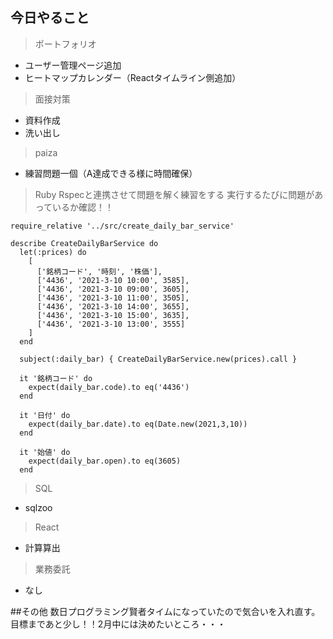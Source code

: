 ## 今日やること

> ポートフォリオ
- ユーザー管理ページ追加
- ヒートマップカレンダー（Reactタイムライン側追加）



> 面接対策
- 資料作成
- 洗い出し


> paiza
- 練習問題一個（A達成できる様に時間確保）

> Ruby
Rspecと連携させて問題を解く練習をする
実行するたびに問題があっているか確認！！
```
require_relative '../src/create_daily_bar_service'

describe CreateDailyBarService do
  let(:prices) do 
    [
      ['銘柄コード', '時刻', '株価'],
      ['4436', '2021-3-10 10:00', 3585],
      ['4436', '2021-3-10 09:00', 3605],
      ['4436', '2021-3-10 11:00', 3505],
      ['4436', '2021-3-10 14:00', 3655],
      ['4436', '2021-3-10 15:00', 3635],
      ['4436', '2021-3-10 13:00', 3555]
    ]
  end

  subject(:daily_bar) { CreateDailyBarService.new(prices).call }

  it '銘柄コード' do
    expect(daily_bar.code).to eq('4436')
  end

  it '日付' do
    expect(daily_bar.date).to eq(Date.new(2021,3,10))
  end

  it '始値' do
    expect(daily_bar.open).to eq(3605)
  end
```

> SQL
- sqlzoo

> React
- 計算算出


> 業務委託
- なし


##その他
数日プログラミング賢者タイムになっていたので気合いを入れ直す。  
目標まであと少し！！2月中には決めたいところ・・・

